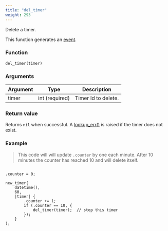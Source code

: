 ```yaml
---
title: "del_timer"
weight: 293
---
```


Delete a timer.

This function generates an [event](../../overview/events).

### Function

`del_timer(timer)`

### Arguments

Argument | Type | Description
-------- | ---- | -----------
timer | int (required) | Timer Id to delete.

### Return value

Returns `nil` when successful. A [lookup_err()](../../errors/lookup_err) is raised if the timer does not exist.

### Example

> This code will will update `.counter` by one each minute.
> After 10 minutes the counter has reached 10 and will delete itself.

```thingsdb,should_pass

.counter = 0;

new_timer(
    datetime(),
    60,
    |timer| {
        .counter += 1;
        if (.counter == 10, {
            del_timer(timer);  // stop this timer
        });
    }
);

```
